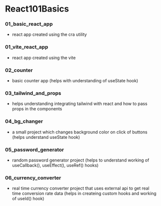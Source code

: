 # React101Basics

### 01_basic_react_app
- react app created using the cra utility

### 01_vite_react_app
- react app created using the vite

### 02_counter
- basic counter app (helps with understanding of useState hook)

### 03_tailwind_and_props
- helps understanding integrating tailwind with react and how to pass props in the components

### 04_bg_changer
- a small project which changes background color on click of buttons (helps understand useState hook)

### 05_password_generator
- random password generator project (helps to understand working of useCallback(), useEffect(), useRef() hooks)

### 06_currency_converter
- real time currency converter project that uses external api to get real time conversion rate data (helps in createing custom hooks and working of useId() hook)